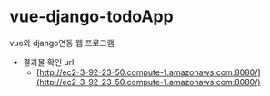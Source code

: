 # vue-django-todoApp
vue와 django연동 웹 프로그램

- 결과물 확인 url
    - [http://ec2-3-92-23-50.compute-1.amazonaws.com:8080/](http://ec2-3-92-23-50.compute-1.amazonaws.com:8080/)
